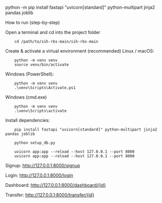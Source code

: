 python -m pip install fastapi "uvicorn[standard]" python-multipart jinja2 pandas joblib



How to run (step-by-step)

Open a terminal and cd into the project folder

        cd /path/to/sih-rbs-main/sih-rbs-main

Create & activate a virtual environment (recommended)
Linux / macOS:

        python -m venv venv
        source venv/bin/activate


Windows (PowerShell):

        python -m venv venv
        .\venv\Scripts\Activate.ps1

Windows (cmd.exe)

        python -m venv venv
        .\venv\Scripts\activate

Install dependencies:

        pip install fastapi "uvicorn[standard]" python-multipart jinja2 pandas joblib

        python setup_db.py

        uvicorn app:app --reload --host 127.0.0.1 --port 8000
        uvicorn app:app --reload --host 127.0.0.1 --port 8000


Signup: http://127.0.0.1:8000/signup

Login: http://127.0.0.1:8000/login

Dashboard: http://127.0.0.1:8000/dashboard/{id}

Transfer: http://127.0.0.1:8000/transfer/{id}

